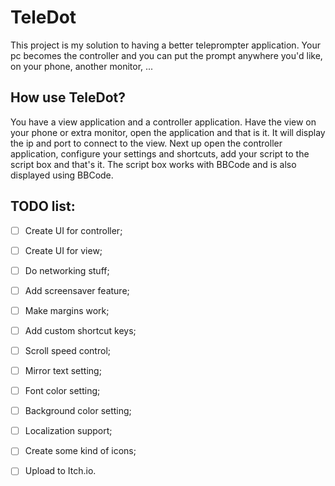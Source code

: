 # TeleDot

This project is my solution to having a better teleprompter application. Your pc becomes the controller and you can put the prompt anywhere you'd like, on your phone, another monitor, ... 

## How use TeleDot?

You have a view application and a controller application. Have the view on your phone or extra monitor, open the application and that is it. It will display the ip and port to connect to the view. Next up open the controller application, configure your settings and shortcuts, add your script to the script box and that's it. The script box works with BBCode and is also displayed using BBCode.



## TODO list:

- [ ] Create UI for controller;
- [ ] Create UI for view;
- [ ] Do networking stuff;
- [ ] Add screensaver feature;
- [ ] Make margins work;
- [ ] Add custom shortcut keys;
- [ ] Scroll speed control;
- [ ] Mirror text setting;
- [ ] Font color setting;
- [ ] Background color setting;
- [ ] Localization support;
- [ ] Create some kind of icons;
- [ ] Upload to Itch.io.

